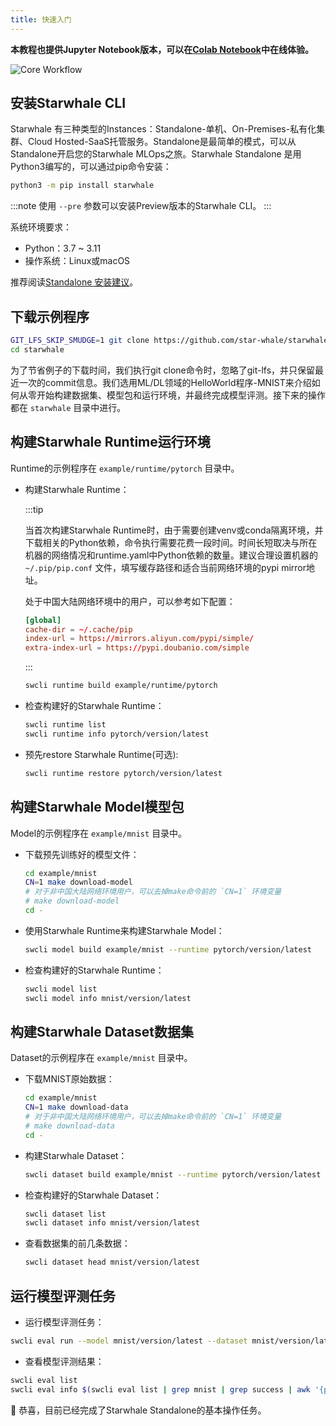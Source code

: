 ```yaml
---
title: 快速入门
---
```


**本教程也提供Jupyter Notebook版本，可以在[Colab Notebook](https://colab.research.google.com/github/star-whale/starwhale/blob/main/example/notebooks/quickstart-standalone.ipynb)中在线体验。**

![Core Workflow](../../img/standalone-core-workflow.gif)

## 安装Starwhale CLI

Starwhale 有三种类型的Instances：Standalone-单机、On-Premises-私有化集群、Cloud Hosted-SaaS托管服务。Standalone是最简单的模式，可以从Standalone开启您的Starwhale MLOps之旅。Starwhale Standalone 是用Python3编写的，可以通过pip命令安装：

```bash
python3 -m pip install starwhale
```

:::note
使用 `--pre` 参数可以安装Preview版本的Starwhale CLI。
:::

系统环境要求：

- Python：3.7 ~ 3.11
- 操作系统：Linux或macOS

推荐阅读[Standalone 安装建议](install.md)。

## 下载示例程序

```bash
GIT_LFS_SKIP_SMUDGE=1 git clone https://github.com/star-whale/starwhale.git --depth 1
cd starwhale
```

为了节省例子的下载时间，我们执行git clone命令时，忽略了git-lfs，并只保留最近一次的commit信息。我们选用ML/DL领域的HelloWorld程序-MNIST来介绍如何从零开始构建数据集、模型包和运行环境，并最终完成模型评测。接下来的操作都在 `starwhale` 目录中进行。

## 构建Starwhale Runtime运行环境

Runtime的示例程序在 `example/runtime/pytorch` 目录中。

- 构建Starwhale Runtime：

  :::tip

  当首次构建Starwhale Runtime时，由于需要创建venv或conda隔离环境，并下载相关的Python依赖，命令执行需要花费一段时间。时间长短取决与所在机器的网络情况和runtime.yaml中Python依赖的数量。建议合理设置机器的 `~/.pip/pip.conf` 文件，填写缓存路径和适合当前网络环境的pypi mirror地址。

  处于中国大陆网络环境中的用户，可以参考如下配置：

    ```conf
    [global]
    cache-dir = ~/.cache/pip
    index-url = https://mirrors.aliyun.com/pypi/simple/
    extra-index-url = https://pypi.doubanio.com/simple
    ```

  :::

  ```bash
  swcli runtime build example/runtime/pytorch
  ```

- 检查构建好的Starwhale Runtime：

  ```bash
  swcli runtime list
  swcli runtime info pytorch/version/latest
  ```

- 预先restore Starwhale Runtime(可选):

  ```bash
  swcli runtime restore pytorch/version/latest
  ```

## 构建Starwhale Model模型包

Model的示例程序在 `example/mnist` 目录中。

- 下载预先训练好的模型文件：

  ```bash
  cd example/mnist
  CN=1 make download-model
  # 对于非中国大陆网络环境用户，可以去掉make命令前的 `CN=1` 环境变量
  # make download-model
  cd -
  ```

- 使用Starwhale Runtime来构建Starwhale Model：

  ```bash
  swcli model build example/mnist --runtime pytorch/version/latest
  ```

- 检查构建好的Starwhale Runtime：

  ```bash
  swcli model list
  swcli model info mnist/version/latest
  ```

## 构建Starwhale Dataset数据集

Dataset的示例程序在 `example/mnist` 目录中。

- 下载MNIST原始数据：

  ```bash
  cd example/mnist
  CN=1 make download-data
  # 对于非中国大陆网络环境用户，可以去掉make命令前的 `CN=1` 环境变量
  # make download-data
  cd -
  ```

- 构建Starwhale Dataset：

  ```bash
  swcli dataset build example/mnist --runtime pytorch/version/latest
  ```

- 检查构建好的Starwhale Dataset：

  ```bash
  swcli dataset list
  swcli dataset info mnist/version/latest
  ```

- 查看数据集的前几条数据：

  ```bash
  swcli dataset head mnist/version/latest
  ```

## 运行模型评测任务

- 运行模型评测任务：

 ```bash
 swcli eval run --model mnist/version/latest --dataset mnist/version/latest --runtime pytorch/version/latest
 ```

- 查看模型评测结果：

 ```bash
 swcli eval list
 swcli eval info $(swcli eval list | grep mnist | grep success | awk '{print $1}' | head -n 1)
 ```

👏 恭喜，目前已经完成了Starwhale Standalone的基本操作任务。
